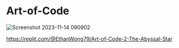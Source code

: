# Art-of-Code

![Screenshot 2023-11-14 090902](https://github.com/ethanw2771/Art-of-Code/assets/150817650/a6f3a6e8-cb80-49ee-bf4b-2c27a8db78c4)

https://replit.com/@EthanWong79/Art-of-Code-2-The-Abyssal-Star

